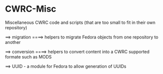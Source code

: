 CWRC-Misc
=========

Miscellaneous CWRC code and scripts (that are too small to fit in their own repository)

==> migration 
====> helpers to migrate Fedora objects from one repository to another


==> conversion
====> helpers to convert content into a CWRC supported formate such as MODS


==> UUID - a module for Fedora to allow generation of UUIDs


